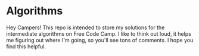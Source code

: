 # Algorithms
Hey Campers! This repo is intended to store my solutions for the intermediate algorithms on Free Code Camp.
I like to think out loud, it helps me figuring out where I'm going, so you'll see tons of comments.
I hope you find this helpful.
